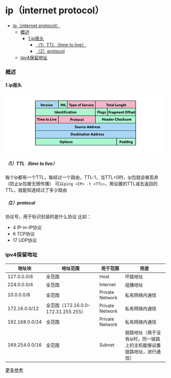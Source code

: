 # ip（internet protocol）

<!-- @import "[TOC]" {cmd="toc" depthFrom=1 depthTo=6 orderedList=false} -->
<!-- code_chunk_output -->

- [ip（internet protocol）](#ipinternet-protocol)
    - [概述](#概述)
      - [1.ip报头](#1ip报头)
        - [（1）TTL（time to live）](#1ttltime-to-live)
        - [（2）protocol](#2protocol)
    - [ipv4保留地址](#ipv4保留地址)

<!-- /code_chunk_output -->

### 概述

#### 1.ip报头
![](./imgs/ip_01.png)

##### （1）TTL（time to live）
每个ip都有一个TTL，每经过一个路由，TTL-1，当TTL=0时，ip包就会被丢弃（防止ip包被无限传播）
可以`ping <IP> -t <TTL>`，用设置的TTL减去返回的TTL，就能知道经过了多少路由

##### （2）protocol
协议号，用于标识封装的是什么协议
比如：
  * 4 IP-in-IP协议
  * 6 TCP协议
  * 17 UDP协议


### ipv4保留地址

|地址块|地址范围|用于范围|用途|
|-|-|-|-|
|127.0.0.0/8|全范围|Host|环路地址|
|224.0.0.0/4|全范围|Internet|组播地址|
|10.0.0.0/8|全范围|Private Network|私有网络内通信|
|172.16.0.0/12|全范围（172.16.0.0–172.31.255.255）|Private Network|私有网络内通信|
|192.168.0.0/24|全范围|Private Network|私有网络内通信|
|169.254.0.0/16|全范围|Subnet|链路地址（用于没有ip时，同一链路上的主机能够设置链路地址，进行通信）|

[更多参考](https://en.wikipedia.org/wiki/Reserved_IP_addresses)
